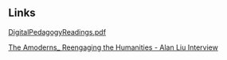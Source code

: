 ## Links

[DigitalPedagogyReadings.pdf](https://drive.google.com/file/d/0B4VwEx0I-KYAR2VIaFMxdHRfMnc/view?usp=sharing)

[The Amoderns_ Reengaging the Humanities - Alan Liu Interview](https://drive.google.com/file/d/0B4VwEx0I-KYATlVxUHdkWllCNGc/view?usp=sharing)

